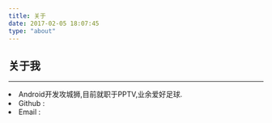 ```yaml
---
title: 关于
date: 2017-02-05 18:07:45
type: "about"
---
```

##  关于我 ###
***

<li>Android开发攻城狮,目前就职于PPTV,业余爱好足球.
<li>Github : <https://github.com/ckj375>  
<li>Email : <ckj375@gmail.com>
